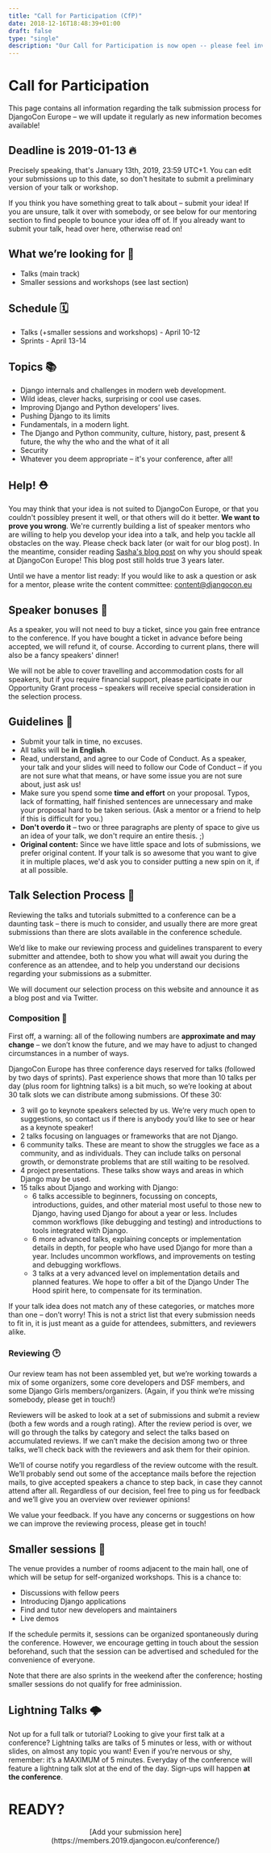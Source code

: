 ```yaml
---
title: "Call for Participation (CfP)"
date: 2018-12-16T18:48:39+01:00
draft: false
type: "single"
description: "Our Call for Participation is now open -- please feel invited and invite others."
---
```


# Call for Participation

This page contains all information regarding the talk submission process for DjangoCon Europe – we will update it regularly as new information becomes available!

## Deadline is 2019-01-13 🔥

Precisely speaking, that's January 13th, 2019, 23:59 UTC+1. You can edit your submissions up to this date, so don't hesitate to submit a preliminary version of your talk or workshop.

If you think you have something great to talk about – submit your idea! If you are unsure, talk it over with somebody, or see below for our mentoring section to find people to bounce your idea off of. If you already want to submit your talk, head over here, otherwise read on!

## What we’re looking for 🌈

*   Talks (main track)
*   Smaller sessions and workshops (see last section)

## Schedule 🗓️

*   Talks (+smaller sessions and workshops) - April 10-12
*   Sprints - April 13-14

## Topics 📚

*   Django internals and challenges in modern web development.
*   Wild ideas, clever hacks, surprising or cool use cases.
*   Improving Django and Python developers’ lives.
*   Pushing Django to its limits
*   Fundamentals, in a modern light.
*   The Django and Python community, culture, history, past, present & future, the why the who and the what of it all
*   Security
*   Whatever you deem appropriate – it's your conference, after all!

## Help! ⛑️

You may think that your idea is not suited to DjangoCon Europe, or that you couldn't possibley present it well, or that others will do it better. **We want to prove you wrong**. We're currently building a list of speaker mentors who are willing to help you develop your idea into a talk, and help you tackle all obstacles on the way. Please check back later (or wait for our blog post). In the meantime, consider reading [Sasha's blog post](https://www.mxsasha.eu/blog/2015/03/11/why-you-should-speak/) on why you should speak at DjangoCon Europe! This blog post still holds true 3 years later.

Until we have a mentor list ready: If you would like to ask a question or ask for a mentor, please write the content committee: [content@djangocon.eu](mailto:content@djangocon.eu)

## Speaker bonuses 🎁

As a speaker, you will not need to buy a ticket, since you gain free entrance to the conference. If you have bought a ticket in advance before being accepted, we will refund it, of course. According to current plans, there will also be a fancy speakers' dinner!

We will not be able to cover travelling and accommodation costs for all speakers, but if you require financial support, please participate in our Opportunity Grant process – speakers will receive special consideration in the selection process.

## Guidelines 📏

*   Submit your talk in time, no excuses.
*   All talks will be **in English**.
*   Read, understand, and agree to our Code of Conduct. As a speaker, your talk and your slides will need to follow our Code of Conduct – if you are not sure what that means, or have some issue you are not sure about, just ask us!
*   Make sure you spend some **time and effort** on your proposal. Typos, lack of formatting, half finished sentences are unnecessary and make your proposal hard to be taken serious. (Ask a mentor or a friend to help if this is difficult for you.)
*   **Don't overdo it** – two or three paragraphs are plenty of space to give us an idea of your talk, we don't require an entire thesis. ;)
*   **Original content:** Since we have little space and lots of submissions, we prefer original content. If your talk is so awesome that you want to give it in multiple places, we'd ask you to consider putting a new spin on it, if at all possible.

## Talk Selection Process 🧐

Reviewing the talks and tutorials submitted to a conference can be a daunting task – there is much to consider, and usually there are more great submissions than there are slots available in the conference schedule.

We’d like to make our reviewing process and guidelines transparent to every submitter and attendee, both to show you what will await you during the conference as an attendee, and to help you understand our decisions regarding your submissions as a submitter.

We will document our selection process on this website and announce it as a blog post and via Twitter.

### Composition 📜

First off, a warning: all of the following numbers are **approximate and may change** – we don’t know the future, and we may have to adjust to changed circumstances in a number of ways.

DjangoCon Europe has three conference days reserved for talks (followed by two days of sprints). Past experience shows that more than 10 talks per day (plus room for lightning talks) is a bit much, so we’re looking at about 30 talk slots we can distribute among submissions. Of these 30:

*   3 will go to keynote speakers selected by us. We’re very much open to suggestions, so contact us if there is anybody you’d like to see or hear as a keynote speaker!
*   2 talks focusing on languages or frameworks that are not Django.
*   6 community talks. These are meant to show the struggles we face as a community, and as individuals. They can include talks on personal growth, or demonstrate problems that are still waiting to be resolved.
*   4 project presentations. These talks show ways and areas in which Django may be used.
*   15 talks about Django and working with Django:
    *   6 talks accessible to beginners, focussing on concepts, introductions, guides, and other material most useful to those new to Django, having used Django for about a year or less. Includes common workflows (like debugging and testing) and introductions to tools integrated with Django.
    *   6 more advanced talks, explaining concepts or implementation details in depth, for people who have used Django for more than a year. Includes uncommon workflows, and improvements on testing and debugging workflows.
    *   3 talks at a very advanced level on implementation details and planned features. We hope to offer a bit of the Django Under The Hood spirit here, to compensate for its termination.

If your talk idea does not match any of these categories, or matches more than one – don’t worry! This is not a strict list that every submission needs to fit in, it is just meant as a guide for attendees, submitters, and reviewers alike.

### Reviewing 🕑

Our review team has not been assembled yet, but we’re working towards a mix of some organizers, some core developers and DSF members, and some Django Girls members/organizers. (Again, if you think we’re missing somebody, please get in touch!)

Reviewers will be asked to look at a set of submissions and submit a review (both a few words and a rough rating). After the review period is over, we will go through the talks by category and select the talks based on accumulated reviews. If we can’t make the decision among two or three talks, we’ll check back with the reviewers and ask them for their opinion.

We’ll of course notify you regardless of the review outcome with the result. We’ll probably send out some of the acceptance mails before the rejection mails, to give accepted speakers a chance to step back, in case they cannot attend after all. Regardless of our decision, feel free to ping us for feedback and we’ll give you an overview over reviewer opinions!

We value your feedback. If you have any concerns or suggestions on how we can improve the reviewing process, please get in touch!

## Smaller sessions 🙌

The venue provides a number of rooms adjacent to the main hall, one of which will be setup for self-organized workshops. This is a chance to:

*   Discussions with fellow peers
*   Introducing Django applications
*   Find and tutor new developers and maintainers
*   Live demos

If the schedule permits it, sessions can be organized spontaneously during the conference. However, we encourage getting in touch about the session beforehand, such that the session can be advertised and scheduled for the convenience of everyone.

Note that there are also sprints in the weekend after the conference; hosting smaller sessions do not qualify for free adminission.

## Lightning Talks 🌩️

Not up for a full talk or tutorial? Looking to give your first talk at a conference? Lightning talks are talks of 5 minutes or less, with or without slides, on almost any topic you want! Even if you’re nervous or shy, remember: it’s a MAXIMUM of 5 minutes. Everyday of the conference will feature a lightning talk slot at the end of the day. Sign-ups will happen **at the conference**.

# READY?

<center>
[Add your submission here](https://members.2019.djangocon.eu/conference/)
</center>
